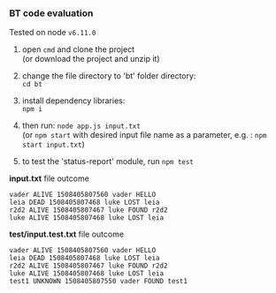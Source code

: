 ### BT code evaluation

Tested on node `v6.11.0`

1. open `cmd` and clone the project  
(or download the project and unzip it) 

2. change the file directory to 'bt' folder directory:  
   `cd bt`

3. install dependency libraries:  
   `npm i`

4. then run: `node app.js input.txt`  
(or `npm start` with desired input file name as a parameter, e.g. : `npm start input.txt`)

5. to test the 'status-report' module, run `npm test` 


**input.txt** file outcome
```
vader ALIVE 1508405807560 vader HELLO
leia DEAD 1508405807468 luke LOST leia
r2d2 ALIVE 1508405807467 luke FOUND r2d2
luke ALIVE 1508405807468 luke LOST leia
```


**test/input.test.txt** file outcome
```
vader ALIVE 1508405807560 vader HELLO
leia DEAD 1508405807468 luke LOST leia
r2d2 ALIVE 1508405807467 luke FOUND r2d2
luke ALIVE 1508405807468 luke LOST leia
test1 UNKNOWN 1508405807550 vader FOUND test1
```
